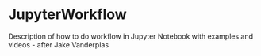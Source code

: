 # JupyterWorkflow
Description of how to do workflow in Jupyter Notebook with examples and videos - after Jake Vanderplas
